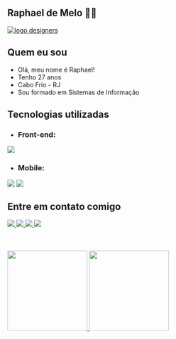 ## Raphael de Melo 👨‍💻

<div><a href='https://www.hit-counts.com/'><img src='http://www.hit-counts.com/counter.php?t=MTQ2MTA2MA==' border='0' alt='logo designers'></a></div>

## Quem eu sou

- Olá, meu nome é Raphael! <br>
- Tenho 27 anos <br>
- Cabo Frio - RJ<br>
- Sou formado em Sistemas de Informação

## Tecnologias utilizadas

- ### Front-end: <br>

<div>
 <img src="https://img.shields.io/badge/React-20232A?style=for-the-badge&logo=react&logoColor=61DAFB" />
 <div>
 
- ### Mobile:<br>
<div>
<img src="https://img.shields.io/badge/React_Native-20232A?style=for-the-badge&logo=react&logoColor=61DAFB"/>
<img src="https://img.shields.io/badge/Expo-1B1F23?style=for-the-badge&logo=expo&logoColor=white" />
<div>
 
## Entre em contato comigo

<div>

  <a href="https://www.linkedin.com/in/raphaeldemelo/" alt="LinkedIn" target="_blank">
    <img src="https://img.shields.io/badge/LinkedIn-0077B5?style=for-the-badge&logo=linkedin&logoColor=white" />
  </a>
  
  <a href="https://www.instagram.com/raphaeldemelo_/" alt="Instagram" target="_blank">
    <img src="https://img.shields.io/badge/Instagram-E4405F?style=for-the-badge&logo=instagram&logoColor=white" />
  </a>
  

  <a href="mailto:raphaeldemelosoares@hotmail.com">
    <img src="https://img.shields.io/badge/Microsoft_Outlook-0078D4?style=for-the-badge&logo=microsoft-outlook&logoColor=white">
  </a>
  
<a href="https://web.whatsapp.com/send?phone=+5521993509588" alt="WhatsApp" target="_blank">
    <img src="https://img.shields.io/badge/WhatsApp-25D366?style=for-the-badge&logo=whatsapp&logoColor=white" />
  </a>

  </div>
  
  <br>
  <br>
  <br>


<div>
  <a href="https://github.com/raphaeldemelo">
  <img height="180em" src="https://github-readme-stats.vercel.app/api?username=raphaeldemelo&show_icons=true&theme=dark&include_all_commits=true&count_private=true"/>
  <img height="180em" src="https://github-readme-stats.vercel.app/api/top-langs/?username=raphaeldemelo&layout=compact&langs_count=7&theme=dark"/>
</div>
